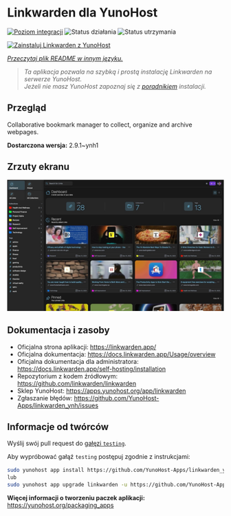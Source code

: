 <!--
To README zostało automatycznie wygenerowane przez <https://github.com/YunoHost/apps/tree/master/tools/readme_generator>
Nie powinno być ono edytowane ręcznie.
-->

# Linkwarden dla YunoHost

[![Poziom integracji](https://apps.yunohost.org/badge/integration/linkwarden)](https://ci-apps.yunohost.org/ci/apps/linkwarden/)
![Status działania](https://apps.yunohost.org/badge/state/linkwarden)
![Status utrzymania](https://apps.yunohost.org/badge/maintained/linkwarden)

[![Zainstaluj Linkwarden z YunoHost](https://install-app.yunohost.org/install-with-yunohost.svg)](https://install-app.yunohost.org/?app=linkwarden)

*[Przeczytaj plik README w innym języku.](./ALL_README.md)*

> *Ta aplikacja pozwala na szybką i prostą instalację Linkwarden na serwerze YunoHost.*  
> *Jeżeli nie masz YunoHost zapoznaj się z [poradnikiem](https://yunohost.org/install) instalacji.*

## Przegląd

Collaborative bookmark manager to collect, organize and archive webpages.


**Dostarczona wersja:** 2.9.1~ynh1

## Zrzuty ekranu

![Zrzut ekranu z Linkwarden](./doc/screenshots/dashboard.jpg)

## Dokumentacja i zasoby

- Oficjalna strona aplikacji: <https://linkwarden.app/>
- Oficjalna dokumentacja: <https://docs.linkwarden.app/Usage/overview>
- Oficjalna dokumentacja dla administratora: <https://docs.linkwarden.app/self-hosting/installation>
- Repozytorium z kodem źródłowym: <https://github.com/linkwarden/linkwarden>
- Sklep YunoHost: <https://apps.yunohost.org/app/linkwarden>
- Zgłaszanie błędów: <https://github.com/YunoHost-Apps/linkwarden_ynh/issues>

## Informacje od twórców

Wyślij swój pull request do [gałęzi `testing`](https://github.com/YunoHost-Apps/linkwarden_ynh/tree/testing).

Aby wypróbować gałąź `testing` postępuj zgodnie z instrukcjami:

```bash
sudo yunohost app install https://github.com/YunoHost-Apps/linkwarden_ynh/tree/testing --debug
lub
sudo yunohost app upgrade linkwarden -u https://github.com/YunoHost-Apps/linkwarden_ynh/tree/testing --debug
```

**Więcej informacji o tworzeniu paczek aplikacji:** <https://yunohost.org/packaging_apps>
